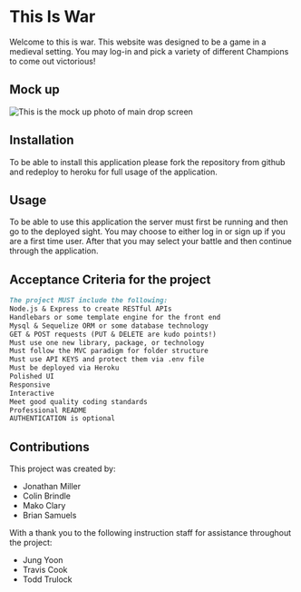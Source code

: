 # This Is War

Welcome to this is war. This website was designed to be a game in a medieval setting. You may log-in and pick a variety of different Champions to come out victorious!

## Mock up 
<img src="images/thisiswarmockup.png" alt="This is the mock up photo of main drop screen">

## Installation

To be able to install this application please fork the repository from github and redeploy to heroku for full usage of the application. 

## Usage 

To be able to use this application the server must first be running and then go to the deployed sight. You may choose to either log in or sign up if you are a first time user. After that you may select your battle and then continue through the application.

## Acceptance Criteria for the project
```md
The project MUST include the following:
Node.js & Express to create RESTful APIs
Handlebars or some template engine for the front end
Mysql & Sequelize ORM or some database technology
GET & POST requests (PUT & DELETE are kudo points!)
Must use one new library, package, or technology
Must follow the MVC paradigm for folder structure
Must use API KEYS and protect them via .env file
Must be deployed via Heroku
Polished UI
Responsive
Interactive
Meet good quality coding standards
Professional README
AUTHENTICATION is optional
```
## Contributions

This project was created by: 
* Jonathan Miller
* Colin Brindle
* Mako Clary
* Brian Samuels

With a thank you to the following instruction staff for assistance throughout the project:
* Jung Yoon
* Travis Cook
* Todd Trulock